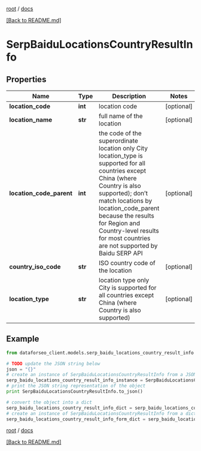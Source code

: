 [root](./../ "root") / [docs](./ "docs")

[[Back to README.md]](./../README.md "[Back to README.md]")

# SerpBaiduLocationsCountryResultInfo

## Properties

Name | Type | Description | Notes
------------ | ------------- | ------------- | -------------
**location_code** | **int** | location code | [optional]
**location_name** | **str** | full name of the location | [optional]
**location_code_parent** | **int** | the code of the superordinate location only City location_type is supported for all countries except China (where Country is also supported); don’t match locations by location_code_parent because the results for Region and Country-level results for most countries are not supported by Baidu SERP API | [optional]
**country_iso_code** | **str** | ISO country code of the location | [optional]
**location_type** | **str** | location type only City is supported for all countries except China (where Country is also supported) | [optional]

## Example

```python
from dataforseo_client.models.serp_baidu_locations_country_result_info import SerpBaiduLocationsCountryResultInfo

# TODO update the JSON string below
json = "{}"
# create an instance of SerpBaiduLocationsCountryResultInfo from a JSON string
serp_baidu_locations_country_result_info_instance = SerpBaiduLocationsCountryResultInfo.from_json(json)
# print the JSON string representation of the object
print SerpBaiduLocationsCountryResultInfo.to_json()

# convert the object into a dict
serp_baidu_locations_country_result_info_dict = serp_baidu_locations_country_result_info_instance.to_dict()
# create an instance of SerpBaiduLocationsCountryResultInfo from a dict
serp_baidu_locations_country_result_info_form_dict = serp_baidu_locations_country_result_info.from_dict(serp_baidu_locations_country_result_info_dict)
```

  

[root](./../ "root") / [docs](./ "docs")

[[Back to README.md]](./../README.md "[Back to README.md]")